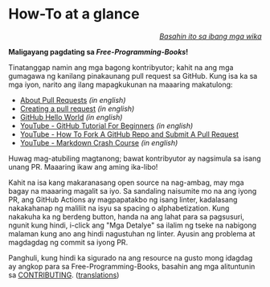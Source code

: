 # How-To at a glance

<div align="right" markdown="1">

*[Basahin ito sa ibang mga wika](../README.md#translations)*

</div>

**Maligayang pagdating sa *Free-Programming-Books*!**

Tinatanggap namin ang mga bagong kontribyutor; kahit na ang mga gumagawa ng kanilang pinakaunang pull request sa GitHub. Kung isa ka sa mga iyon, narito ang ilang mapagkukunan na maaaring makatulong:

* [About Pull Requests](https://docs.github.com/en/pull-requests/collaborating-with-pull-requests/proposing-changes-to-your-work-with-pull-requests/about-pull-requests) *(in english)*
* [Creating a pull request](https://docs.github.com/en/pull-requests/collaborating-with-pull-requests/proposing-changes-to-your-work-with-pull-requests/creating-a-pull-request) *(in english)*
* [GitHub Hello World](https://docs.github.com/en/get-started/quickstart/hello-world) *(in english)*
* [YouTube - GitHub Tutorial For Beginners](https://www.youtube.com/watch?v=0fKg7e37bQE) *(in english)*
* [YouTube - How To Fork A GitHub Repo and Submit A Pull Request](https://www.youtube.com/watch?v=G1I3HF4YWEw)
* [YouTube - Markdown Crash Course](https://www.youtube.com/watch?v=HUBNt18RFbo) *(in english)*


Huwag mag-atubiling magtanong; bawat kontribyutor ay nagsimula sa isang unang PR. Maaaring ikaw ang aming ika-libo!

Kahit na isa kang makaranasang open source na nag-ambag, may mga bagay na maaaring magalit sa iyo. Sa sandaling naisumite mo na ang iyong PR, ang GitHub Actions ay magpapatakbo ng isang linter, kadalasang nakakahanap ng maliliit na isyu sa spacing o alphabetization. Kung nakakuha ka ng berdeng button, handa na ang lahat para sa pagsusuri, ngunit kung hindi, i-click ang "Mga Detalye" sa ilalim ng tseke na nabigong malaman kung ano ang hindi nagustuhan ng linter. Ayusin ang problema at magdagdag ng commit sa iyong PR.

Panghuli, kung hindi ka sigurado na ang resource na gusto mong idagdag ay angkop para sa Free-Programming-Books, basahin ang mga alituntunin sa [CONTRIBUTING](CONTRIBUTING-fil.md). ([translations](../README.md#translations))

